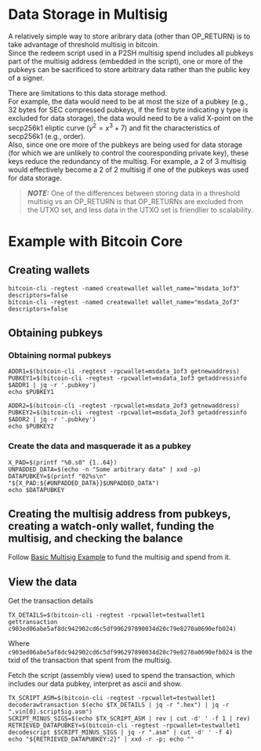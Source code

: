 # Data Storage in Multisig 
A relatively simple way to store aribrary data (other than OP_RETURN) is to take advantage of threshold multisig in bitcoin.  
Since the redeem script used in a P2SH multisig spend includes all pubkeys part of the multisig address (embedded in the script), one or more of the pubkeys can be sacrificed to store arbitrary data rather than the public key of a signer.  

There are limitations to this data storage method.  
For example, the data would need to be at most the size of a pubkey (e.g., 32 bytes for SEC compressed pubkeys, if the first byte indicating y type is excluded for data storage), the data would need to be a valid X-point on the secp256k1 eliptic curve $(y^2 = x^3 + 7)$ and fit the characteristics of secp256k1 (e.g., order).  
Also, since one ore more of the pubkeys are being used for data storage (for which we are unlikely to control the cooresponding private key), these keys reduce the redundancy of the multisg.  For example, a 2 of 3 multisig would effectively become a 2 of 2 multisig if one of the pubkeys was used for data storage.

> **_NOTE:_** One of the differences between storing data in a threshold multisig vs an OP_RETURN is that OP_RETURNs are excluded from the UTXO set, and less data in the UTXO set is friendlier to scalability.

# Example with Bitcoin Core
## Creating wallets
    bitcoin-cli -regtest -named createwallet wallet_name="msdata_1of3" descriptors=false
    bitcoin-cli -regtest -named createwallet wallet_name="msdata_2of3" descriptors=false

## Obtaining pubkeys
### Obtaining normal pubkeys
    ADDR1=$(bitcoin-cli -regtest -rpcwallet=msdata_1of3 getnewaddress)
    PUBKEY1=$(bitcoin-cli -regtest -rpcwallet=msdata_1of3 getaddressinfo $ADDR1 | jq -r '.pubkey')
    echo $PUBKEY1

    ADDR2=$(bitcoin-cli -regtest -rpcwallet=msdata_2of3 getnewaddress)
    PUBKEY2=$(bitcoin-cli -regtest -rpcwallet=msdata_2of3 getaddressinfo $ADDR2 | jq -r '.pubkey')
    echo $PUBKEY2

### Create the data and masquerade it as a pubkey

    X_PAD=$(printf "%0.s0" {1..64})
    UNPADDED_DATA=$(echo -n "Some arbitrary data" | xxd -p)
    DATAPUBKEY=$(printf "02%s\n" "${X_PAD:${#UNPADDED_DATA}}$UNPADDED_DATA")
    echo $DATAPUBKEY

## Creating the multisig address from pubkeys, creating a watch-only wallet, funding the multisig, and checking the balance
Follow [Basic Multisig Example](basic_multisig_example.md) to fund the multisig and spend from it.

## View the data
Get the transaction details

    TX_DETAILS=$(bitcoin-cli -regtest -rpcwallet=testwallet1 gettransaction c903ed06abe5af8dc942902cd6c5df996297890034d20c79e8270a0690efb024)

Where `c903ed06abe5af8dc942902cd6c5df996297890034d20c79e8270a0690efb024` is the txid of the transaction that spent from the multisig.  

Fetch the script (assembly view) used to spend the transaction, which includes our data pubkey, interpret as ascii and show.

    TX_SCRIPT_ASM=$(bitcoin-cli -regtest -rpcwallet=testwallet1 decoderawtransaction $(echo $TX_DETAILS | jq -r ".hex") | jq -r ".vin[0].scriptSig.asm")
    SCRIPT_MINUS_SIGS=$(echo $TX_SCRIPT_ASM | rev | cut -d' ' -f 1 | rev)
    RETRIEVED_DATAPUBKEY=$(bitcoin-cli -regtest -rpcwallet=testwallet1 decodescript $SCRIPT_MINUS_SIGS | jq -r ".asm" | cut -d' ' -f 4)
    echo "${RETRIEVED_DATAPUBKEY:2}" | xxd -r -p; echo ""

